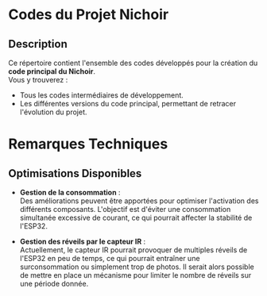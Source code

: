 # Codes du Projet Nichoir

## Description

Ce répertoire contient l'ensemble des codes développés pour la création du **code principal du Nichoir**.  
Vous y trouverez :  
- Tous les codes intermédiaires de développement.  
- Les différentes versions du code principal, permettant de retracer l'évolution du projet.
  

# Remarques Techniques

## Optimisations Disponibles

- **Gestion de la consommation** :  
  Des améliorations peuvent être apportées pour optimiser l'activation des différents composants. L'objectif est d'éviter une consommation simultanée excessive de courant, ce qui pourrait affecter la stabilité de l'ESP32.

- **Gestion des réveils par le capteur IR** :  
  Actuellement, le capteur IR pourrait provoquer de multiples réveils de l'ESP32 en peu de temps, ce qui pourrait entraîner une surconsommation ou simplement trop de photos. Il serait alors possible de mettre en place un mécanisme pour limiter le nombre de réveils sur une période donnée.
